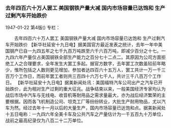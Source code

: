 ### 去年四百六十万人罢工  美国钢铁产量大减  国内市场容量已达饱和  生产过剩汽车开始跌价

1947-01-22
第4版()
专栏：

　　去年四百六十万人罢工
    美国钢铁产量大减
    国内市场容量已达饱和
    生产过剩汽车开始跌价
    【新华社延安十九日电】据美国官方最近发表之统计，去年一年中美国钢产已自一九四五年之七千九百万吨跌至六千六百万吨，即减少百分之十七。一九四六年产量仅占美国钢铁全部生产能力之百分七十二点二。其原因为公司方面拒绝工人之合理要求，全年发生大罢工多起。据官方数字，去年罢工次数虽较前年略少，惟所包括之人数则更见增加，参加者达四百六十五万人，罢工共计一万一千三百万个工作日，而前年罢工者则共三百四十六万七千人，共计三千八百万个工作日。
    【新华社延安十九日电】据美新闻处讯：美国福特汽车公司出产之汽车已开始跌价，此为相对生产过剩的重大征兆。战争结束以来，一般美国经济专家均认为战后市场中汽车与无线电、收音机等耐用品之需求量最大，亦为战后经济繁荣的主要根据。因而各飞机制造公司、坦克工厂等纷纷转业，大批生产耐用物品，尤以汽车为然。经过去年十一月以后的大量生产，国内市场容量已达饱和点。据美新闻处十五日电称：一九四六年全美卡车及公共汽车之产量估计为一千五百九十万单位，战前之最高纪录仅为八百二十二万单位。
